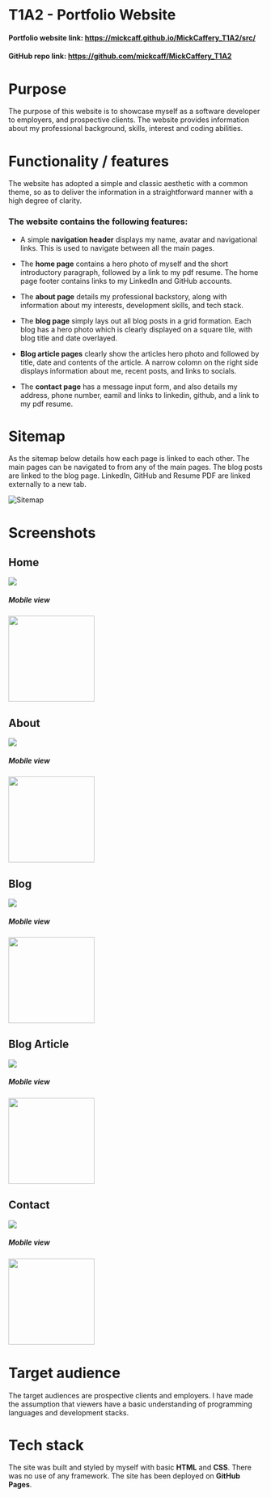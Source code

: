 # T1A2 - Portfolio Website


#### Portfolio website link: https://mickcaff.github.io/MickCaffery_T1A2/src/


#### GitHub repo link: https://github.com/mickcaff/MickCaffery_T1A2



# Purpose

The purpose of this website is to showcase myself as a software developer to employers, and prospective clients. The website provides information about my professional background, skills, interest and coding abilities.


# Functionality / features

The website has adopted a simple and classic aesthetic with a common theme, so as to deliver the information in a straightforward manner with a high degree of clarity. 

### The website contains the following features:

- A simple **navigation header** displays my name, avatar and navigational links. This is used to navigate between all the main pages. 

- The **home page** contains a hero photo of myself and the short introductory paragraph, followed by a link to my pdf resume. The home page footer contains links to my LinkedIn and GitHub accounts. 

- The **about page** details my professional backstory, along with information about my interests, development skills, and tech stack. 

- The **blog page** simply lays out all blog posts in a grid formation. Each blog has a hero photo which is clearly displayed on a square tile, with blog title and date overlayed. 

- **Blog article pages** clearly show the articles hero photo and followed by title, date and contents of the article. A narrow colomn on the right side displays information about me, recent posts, and links to socials.

- The **contact page** has a message input form, and also details my address, phone number, eamil and links to linkedin, github, and a link to my pdf resume. 


# Sitemap

As the sitemap below details how each page is linked to each other. The main pages can be navigated to from any of the main pages. The blog posts are linked to the blog page. LinkedIn, GitHub and Resume PDF are linked externally to a new tab. 

![Sitemap](docs/T1A2-Portfolio.drawio.png)

# Screenshots

## Home
![](docs/home.png)
##### Mobile view
<img src="docs/home_mobile.png" width="170">


## About
![](docs/about.png)
##### Mobile view
<img src="docs/about_mobile.png" width="170">


## Blog
![](docs/blog.png)
##### Mobile view
<img src="docs/blog_mobile.png" width="170">


## Blog Article
![](docs/blog_article.png)
##### Mobile view
<img src="docs/blog_article_mobile.png" width="170">


## Contact
![](docs/contact.png)
##### Mobile view
<img src="docs/contact_mobile.png" width="170">




# Target audience

The target audiences are prospective clients and employers. I have made the assumption that viewers have a basic understanding of programming languages and development stacks.

# Tech stack

The site was built and styled by myself with basic **HTML** and **CSS**. There was no use of any framework. The site has been deployed on **GitHub Pages**. 